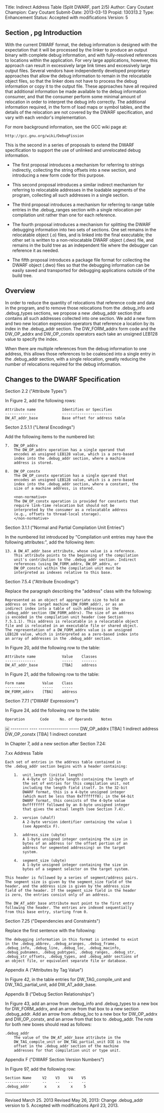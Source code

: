 Title:       Indirect Address Table (Split DWARF, part 2/5)
Author:      Cary Coutant
Champion:    Cary Coutant
Submit-Date: 2013-03-13
Propid:      130313.2
Type:        Enhancement
Status:      Accepted with modifications
Version:     5

Section , pg 
Introduction
------------

With the current DWARF format, the debug information is designed
with the expectation that it will be processed by the linker to
produce an output binary with complete debug information, and
with fully-resolved references to locations within the
application. For very large applications, however, this approach
can result in excessively large link times and excessively large
output files. Several vendors have independently developed
proprietary approaches that allow the debug information to remain
in the relocatable object files, so that the linker does not have
to process the debug information or copy it to the output file.
These approaches have all required that additional information be
made available to the debug information consumer, and that the
consumer perform some minimal amount of relocation in order to
interpret the debug info correctly. The additional information
required, in the form of load maps or symbol tables, and the
details of the relocation are not covered by the DWARF
specification, and vary with each vendor's implementation.

For more background information, see the GCC wiki page at:

    http://gcc.gnu.org/wiki/DebugFission

This is the second in a series of proposals to extend the DWARF
specification to support the use of unlinked and unrelocated
debug information.

  * The first proposal introduces a mechanism for referring to
    strings indirectly, collecting the string offsets into a new
    section, and introducing a new form code for this purpose.

  * This second proposal introduces a similar indirect mechanism
    for referring to relocatable addresses in the loadable
    segments of the program, collecting all such addresses in a
    single section.

  * The third proposal introduces a mechanism for referring to
    range table entries in the .debug_ranges section with a
    single relocation per compilation unit rather than one for
    each reference.

  * The fourth proposal introduces a mechanism for splitting the
    DWARF debugging information into two sets of sections. One
    set remains in the relocatable object (.o) files, and is
    linked into the final executable; the other set is written to
    a non-relocatable DWARF object (.dwo) file, and remains in
    the build tree as an independent file where the debugger can
    reference it as needed.

  * The fifth proposal introduces a package file format for
    collecting the DWARF object (.dwo) files so that the
    debugging information can be easily saved and transported for
    debugging applications outside of the build tree.


Overview
--------

In order to reduce the quantity of relocations that reference
code and data in the program, and to remove those relocations
from the .debug_info and .debug_types sections, we propose a new
.debug_addr section that contains all such addresses collected
into one section. We add a new form and two new location
expression operators that reference a location by its index in
the .debug_addr section. The DW_FORM_addrx form code and the
DW_OP_addrx and DW_OP_constx operators each take an unsigned
LEB128 value to specify the index.

When there are multiple references from the debug information to
one address, this allows those references to be coalesced into a
single entry in the .debug_addr section, with a single
relocation, greatly reducing the number of relocations required
for the debug information.


Changes to the DWARF Specification
----------------------------------

Section 2.2 ("Attribute Types")

In Figure 2, add the following rows:

    Attribute name            Identifies or Specifies
    --------------            -----------------------
    DW_AT_addr_base           Base offset for address table

Secton 2.5.1.1 ("Literal Encodings")

Add the following items to the numbered list:

    7.  DW_OP_addrx
        The DW_OP_addrx operation has a single operand that
        encodes an unsigned LEB128 value, which is a zero-based
        index into the .debug_addr section, where a machine
        address is stored.

    8.  DW_OP_constx
        The DW_OP_constx operation has a single operand that
        encodes an unsigned LEB128 value, which is a zero-based
        index into the .debug_addr section, where a constant, the
        size of a machine address, is stored.

        <non-normative>
        The DW_OP_constx operation is provided for constants that
        require link-time relocation but should not be
        interpreted by the consumer as a relocatable address
        (e.g., offsets to thread-local storage).
        </non-normative>

Section 3.1.1 ("Normal and Partial Compilation Unit Entries")

In the numbered list introduced by "Compilation unit entries may
have the following attributes:", add the following item:

    13. A DW_AT_addr_base attribute, whose value is a reference.
        This attribute points to the beginning of the compilation
        unit's contribution to the .debug_addr section. Indirect
        references (using DW_FORM_addrx, DW_OP_addrx, or
        DW_OP_constx) within the compilation unit must be
        interpreted as indexes relative to this base.

Section 7.5.4 ("Attribute Encodings")

Replace the paragraph describing the "address" class with the
following:

    Represented as an object of appropriate size to hold an
    address on the target machine (DW_FORM_addr), or as an
    indirect index into a table of such addresses in the
    .debug_addr section (DW_FORM_addrx). The size of an address
    is encoded in the compilation unit header (see Section
    7.5.1.1). This address is relocatable in a relocatable object
    file and is relocated in an executable file or shared object.
    The representation of a DW_FORM_addrx value is an unsigned
    LEB128 value, which is interpreted as a zero-based index into
    an array of addresses in the .debug_addr section.

In Figure 20, add the following row to the table:

    Attribute name            Value    Classes
    --------------            -----    -------
    DW_AT_addr_base           [TBA]    address

In Figure 21, add the following row to the table:

    Form name        Value    Class
    ---------        -----    -----
    DW_FORM_addrx    [TBA]    address

Section 7.7.1 ("DWARF Expressions")

In Figure 24, add the following row to the table:

    Operation       Code     No. of Operands    Notes
&#65532;   ---------       ----     ---------------    -----
    DW_OP_addrx     [TBA]    1                  indirect address
    DW_OP_constx    [TBA]    1                  indirect constant


In Chapter 7, add a new section after Section 7.24:

7.xx Address Table

    Each set of entries in the address table contained in
    the .debug_addr section begins with a header containing:

        1.  unit_length (initial length)
            A 4-byte or 12-byte length containing the length of
            the set of entries for this compilation unit, not
            including the length field itself. In the 32-bit
            DWARF format, this is a 4-byte unsigned integer
            (which must be less than 0xfffffff0); in the 64-bit
            DWARF format, this consists of the 4-byte value
            0xffffffff followed by an 8-byte unsigned integer
            that gives the actual length (see Section 7.4).

        2.  version (uhalf)
            A 2-byte version identifier containing the value 1
            (see Appendix F).

        3.  address_size (ubyte)
            A 1-byte unsigned integer containing the size in
            bytes of an address (or the offset portion of an
            address for segmented addressing) on the target
            system.

        4.  segment_size (ubyte)
            A 1-byte unsigned integer containing the size in
            bytes of a segment selector on the target system.

    This header is followed by a series of segment/address pairs.
    The segment size is given by the segment_size field of the
    header, and the address size is given by the address_size
    field of the header. If the segment_size field in the header
    is zero, the entries consist only of an address.

    The DW_AT_addr_base attribute must point to the first entry
    following the header. The entries are indexed sequentially
    from this base entry, starting from 0.


Section 7.25 ("Dependencies and Constraints")

Replace the first sentence with the following:

    The debugging information in this format is intended to exist
    in the .debug_abbrev, .debug_aranges, .debug_frame,
    .debug_info, .debug_line, .debug_loc, .debug_macinfo,
    .debug_pubnames, .debug_pubtypes, .debug_ranges, .debug_str,
    .debug_str_offsets, .debug_types, and .debug_addr sections of
    an object file, or equivalent separate file or database.

Appendix A ("Attributes by Tag Value")

In Figure 42, in the table entries for DW_TAG_compile_unit and
DW_TAG_partial_unit, add DW_AT_addr_base.

Appendix B ("Debug Section Relationships")

In Figure 43, add an arrow from .debug_info and .debug_types to a
new box for DW_FORM_addrx, and an arrow from that box to a new
section .debug_addr. Add an arrow from .debug_loc to a new box
for DW_OP_addrx and DW_OP_constx, and an arrow from that box to
.debug_addr. The note for both new boxes should read as follows:

    .debug_addr
        The value of the DW_AT_addr_base attribute in the
        DW_TAG_compile_unit or DW_TAG_partial_unit DIE is the
        offset in the .debug_addr section of the machine
        addresses for that compilation unit or type unit.

Appendix F ("DWARF Section Version Numbers")

In Figure 97, add the following row:

    Section Name     V2    V3    V4    V5
    ------------     --    --    --    --
    .debug_addr       x     x     x     5



---

Revised March 25. 2013
Revised May 26, 2013:  Change .debug_addr version to 5.
Accepted with modifications April 23, 2013.
